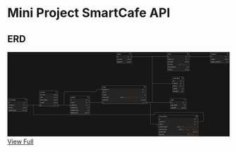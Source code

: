 # Mini Project SmartCafe API

## ERD

![ERD](./docs/smartcafe_erd.png)
[View Full](https://app.eraser.io/workspace/d0jHWzp9R6XxCPunrQoF?origin=share)
